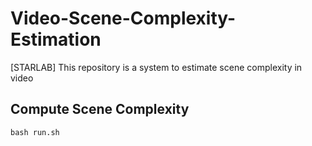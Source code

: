 # Video-Scene-Complexity-Estimation
[STARLAB] This repository is a system to estimate scene complexity in video

## Compute Scene Complexity
```
bash run.sh
```
